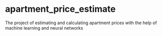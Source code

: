 # apartment_price_estimate
The project of estimating and calculating apartment prices with the help of machine learning and neural networks
